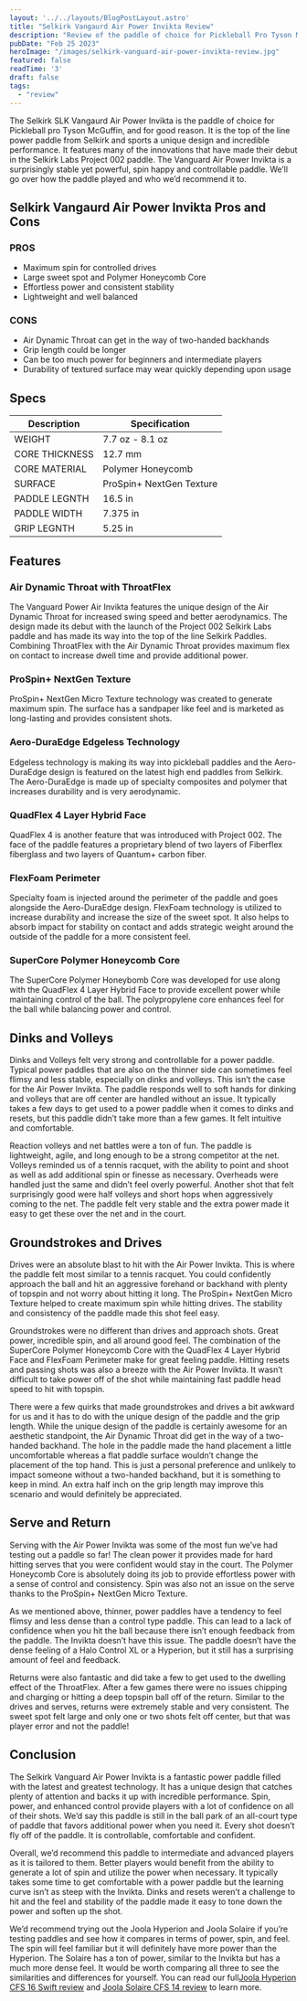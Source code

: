 ```yaml
---
layout: '../../layouts/BlogPostLayout.astro'
title: "Selkirk Vangaurd Air Power Invikta Review"
description: "Review of the paddle of choice for Pickleball Pro Tyson McGuffin!"
pubDate: "Feb 25 2023"
heroImage: "/images/selkirk-vanguard-air-power-invikta-review.jpg"
featured: false
readTime: '3'
draft: false
tags: 
  - "review"
---
```


The Selkirk SLK Vangaurd Air Power Invikta is the paddle of choice for Pickleball pro Tyson McGuffin, and for good reason. It is the top of the line power paddle from Selkirk and sports a unique design and incredible performance. It features many of the innovations that have made their debut in the Selkirk Labs Project 002 paddle. The Vanguard Air Power Invikta is a surprisingly stable yet powerful, spin happy and controllable paddle.  We’ll go over how the paddle played and who we’d recommend it to. 

## Selkirk Vangaurd Air Power Invikta Pros and Cons
### PROS
- Maximum spin for controlled drives
- Large sweet spot and Polymer Honeycomb Core
- Effortless power and consistent stability
- Lightweight and well balanced

### CONS
- Air Dynamic Throat can get in the way of two-handed backhands
- Grip length could be longer
- Can be too much power for beginners and intermediate players
- Durability of textured surface may wear quickly depending upon usage

## Specs
| Description      | Specification  |
| ----------- | ----------- |
| WEIGHT | 7.7 oz - 8.1 oz |
| CORE THICKNESS | 12.7 mm |
| CORE MATERIAL  | Polymer Honeycomb |
| SURFACE | ProSpin+ NextGen Texture |
| PADDLE LEGNTH | 16.5 in |
| PADDLE WIDTH | 7.375 in |
| GRIP LEGNTH | 5.25 in |

## Features
### Air Dynamic Throat with ThroatFlex

The Vanguard Power Air Invikta features the unique design of the Air Dynamic Throat for increased swing speed and better aerodynamics. The design made its debut with the launch of the Project 002 Selkirk Labs paddle and has made its way into the top of the line Selkirk Paddles. Combining ThroatFlex with the Air Dynamic Throat provides maximum flex on contact to increase dwell time and provide additional power.

### ProSpin+ NextGen Texture

ProSpin+ NextGen Micro Texture technology was created to generate maximum spin. The surface has a sandpaper like feel and is marketed as long-lasting and provides consistent shots.

### Aero-DuraEdge Edgeless Technology

Edgeless technology is making its way into pickleball paddles and the Aero-DuraEdge design is featured on the latest high end paddles from Selkirk. The Aero-DuraEdge is made up of specialty composites and polymer that increases durability and is very aerodynamic.

### QuadFlex 4 Layer Hybrid Face

QuadFlex 4 is another feature that was introduced with Project 002. The face of the paddle features a proprietary blend of two layers of Fiberflex fiberglass and two layers of Quantum+ carbon fiber. 

### FlexFoam Perimeter

Specialty foam is injected around the perimeter of the paddle and goes alongside the Aero-DuraEdge design. FlexFoam technology is utilized to increase durability and increase the size of the sweet spot. It also helps to absorb impact for stability on contact and adds strategic weight around the outside of the paddle for a more consistent feel. 

### SuperCore Polymer Honeycomb Core

The SuperCore Polymer Honeybomb Core was developed for use along with the QuadFlex 4 Layer Hybrid Face to provide excellent power while maintaining control of the ball. The polypropylene core enhances feel for the ball while balancing power and control.

## Dinks and Volleys

Dinks and Volleys felt very strong and controllable for a power paddle. Typical power paddles that are also on the thinner side can sometimes feel flimsy and less stable, especially on dinks and volleys. This isn’t the case for the Air Power Invikta. The paddle responds well to soft hands for dinking and volleys that are off center are handled without an issue. It typically takes a few days to get used to a power paddle when it comes to dinks and resets, but this paddle didn’t take more than a few games. It felt intuitive and comfortable. 

Reaction volleys and net battles were a ton of fun. The paddle is lightweight, agile, and long enough to be a strong competitor at the net. Volleys reminded us of a tennis racquet, with the ability to point and shoot as well as add additional spin or finesse as necessary. Overheads were handled just the same and didn’t feel overly powerful. Another shot that felt surprisingly good were half volleys and short hops when aggressively coming to the net. The paddle felt very stable and the extra power made it easy to get these over the net and in the court.

## Groundstrokes and Drives

Drives were an absolute blast to hit with the Air Power Invikta. This is where the paddle felt most similar to a tennis racquet. You could confidently approach the ball and hit an aggressive forehand or backhand with plenty of topspin and not worry about hitting it long. The ProSpin+ NextGen Micro Texture helped to create maximum spin while hitting drives. The stability and consistency of the paddle made this shot feel easy. 

Groundstrokes were no different than drives and approach shots. Great power, incredible spin, and all around good feel. The combination of the SuperCore Polymer Honeycomb Core with the QuadFlex 4 Layer Hybrid Face and FlexFoam Perimeter make for great feeling paddle. Hitting resets and passing shots was also a breeze with the Air Power Invikta. It wasn’t difficult to take power off of the shot while maintaining fast paddle head speed to hit with topspin. 

There were a few quirks that made groundstrokes and drives a bit awkward for us and it has to do with the unique design of the paddle and the grip length. While the unique design of the paddle is certainly awesome for an aesthetic standpoint, the Air Dynamic Throat did get in the way of a two-handed backhand. The hole in the paddle made the hand placement a little uncomfortable whereas a flat paddle surface wouldn’t change the placement of the top hand. This is just a personal preference and unlikely to impact someone without a two-handed backhand, but it is something to keep in mind. An extra half inch on the grip length may improve this scenario and would definitely be appreciated.

## Serve and Return

Serving with the Air Power Invikta was some of the most fun we’ve had testing out a paddle so far! The clean power it provides made for hard hitting serves that you were confident would stay in the court. The Polymer Honeycomb Core is absolutely doing its job to provide effortless power with a sense of control and consistency. Spin was also not an issue on the serve thanks to the ProSpin+ NextGen Micro Texture. 

As we mentioned above, thinner, power paddles have a tendency to feel flimsy and less dense than a control type paddle. This can lead to a lack of confidence when you hit the ball because there isn’t enough feedback from the paddle. The Invikta doesn’t have this issue. The paddle doesn’t have the dense feeling of a Halo Control XL or a Hyperion, but it still has a surprising amount of feel and feedback. 

Returns were also fantastic and did take a few to get used to the dwelling effect of the ThroatFlex. After a few games there were no issues chipping and charging or hitting a deep topspin ball off of the return. Similar to the drives and serves, returns were extremely stable and very consistent. The sweet spot felt large and only one or two shots felt off center, but that was player error and not the paddle!

## Conclusion

The Selkirk Vanguard Air Power Invikta is a fantastic power paddle filled with the latest and greatest technology. It has a unique design that catches plenty of attention and backs it up with incredible performance. Spin, power, and enhanced control provide players with a lot of confidence on all of their shots. We’d say this paddle is still in the ball park of an all-court type of paddle that favors additional power when you need it. Every shot doesn’t fly off of the paddle. It is controllable, comfortable and confident.

Overall, we’d recommend this paddle to intermediate and advanced players as it is tailored to them. Better players would benefit from the ability to generate a lot of spin and utilize the power when necessary. It typically takes some time to get comfortable with a power paddle but the learning curve isn’t as steep with the Invikta. Dinks and resets weren’t a challenge to hit and the feel and stability of the paddle made it easy to tone down the power and soften up the shot.

We’d recommend trying out the Joola Hyperion and Joola Solaire if you’re testing paddles and see how it compares in terms of power, spin, and feel. The spin will feel familiar but it will definitely have more power than the Hyperion. The Solaire has a ton of power, similar to the Invikta but has a much more dense feel. It would be worth comparing all three to see the similarities and differences for yourself. You can read our full<a href="/blog/joola-hyperion-cfs-16-swift-review">Joola Hyperion CFS 16 Swift review</a> and <a href="/blog/joola-solaire-cfs-14-review">Joola Solaire CFS 14 review</a> to learn more.